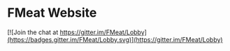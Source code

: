 # FMeat Website

[![Join the chat at https://gitter.im/FMeat/Lobby](https://badges.gitter.im/FMeat/Lobby.svg)](https://gitter.im/FMeat/Lobby)
